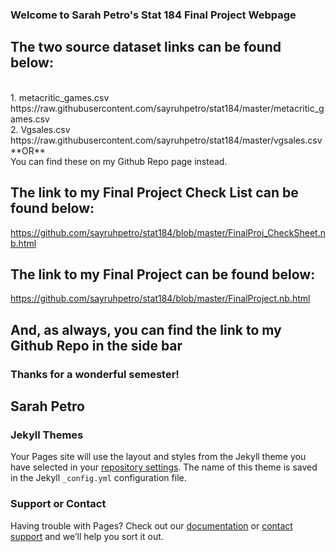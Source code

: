 ### Welcome to Sarah Petro's Stat 184 Final Project Webpage

## The two source dataset links can be found below:
<br>
1. metacritic_games.csv
<br>
https://raw.githubusercontent.com/sayruhpetro/stat184/master/metacritic_games.csv

<br>
2. Vgsales.csv
<br>
https://raw.githubusercontent.com/sayruhpetro/stat184/master/vgsales.csv
<br>
**OR**
<br>
You can find these on my Github Repo page instead.

## The link to my Final Project Check List can be found below:
https://github.com/sayruhpetro/stat184/blob/master/FinalProj_CheckSheet.nb.html

## The link to my Final Project can be found below:
https://github.com/sayruhpetro/stat184/blob/master/FinalProject.nb.html

## And, as always, you can find the link to my Github Repo in the side bar

### Thanks for a wonderful semester!

## Sarah Petro

### Jekyll Themes

Your Pages site will use the layout and styles from the Jekyll theme you have selected in your [repository settings](https://github.com/sayruhpetro/stat184/settings). The name of this theme is saved in the Jekyll `_config.yml` configuration file.

### Support or Contact

Having trouble with Pages? Check out our [documentation](https://docs.github.com/categories/github-pages-basics/) or [contact support](https://github.com/contact) and we’ll help you sort it out.
